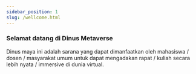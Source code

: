 ```yaml
---
sidebar_position: 1
slug: /wellcome.html
---
```


### Selamat datang di Dinus Metaverse

Dinus maya ini adalah sarana yang dapat dimanfaatkan oleh mahasiswa / dosen / masyarakat umum untuk dapat mengadakan rapat / kuliah secara lebih nyata / immersive di dunia virtual.